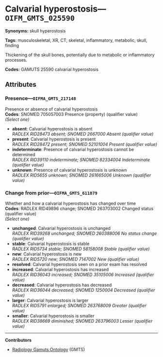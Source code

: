 # Calvarial hyperostosis—`OIFM_GMTS_025590`

**Synonyms:** skull hyperostosis

**Tags:** musculoskeletal, XR, CT, skeletal, inflammatory, metabolic, skull, finding

Thickening of the skull bones, potentially due to metabolic or inflammatory processes.

**Codes:** GAMUTS 25590 calvarial hyperostosis

## Attributes

### Presence—`OIFMA_GMTS_217148`

Presence or absence of calvarial hyperostosis  
**Codes**: SNOMED 705057003 Presence (property) (qualifier value)  
*(Select one)*

- **absent**: Calvarial hyperostosis is absent  
_RADLEX RID28473 absent; SNOMED 2667000 Absent (qualifier value)_
- **present**: Calvarial hyperostosis is present  
_RADLEX RID28472 present; SNOMED 52101004 Present (qualifier value)_
- **indeterminate**: Presence of calvarial hyperostosis cannot be determined  
_RADLEX RID39110 indeterminate; SNOMED 82334004 Indeterminate (qualifier value)_
- **unknown**: Presence of calvarial hyperostosis is unknown  
_RADLEX RID5655 unknown; SNOMED 261665006 Unknown (qualifier value)_

### Change from prior—`OIFMA_GMTS_611879`

Whether and how a calvarial hyperostosis has changed over time  
**Codes**: RADLEX RID49896 change; SNOMED 263703002 Changed status (qualifier value)  
*(Select one)*

- **unchanged**: Calvarial hyperostosis is unchanged  
_RADLEX RID39268 unchanged; SNOMED 260388006 No status change (qualifier value)_
- **stable**: Calvarial hyperostosis is stable  
_RADLEX RID5734 stable; SNOMED 58158008 Stable (qualifier value)_
- **new**: Calvarial hyperostosis is new  
_RADLEX RID5720 new; SNOMED 7147002 New (qualifier value)_
- **resolved**: Calvarial hyperostosis seen on a prior exam has resolved  
- **increased**: Calvarial hyperostosis has increased  
_RADLEX RID36043 increased; SNOMED 35105006 Increased (qualifier value)_
- **decreased**: Calvarial hyperostosis has decreased  
_RADLEX RID36044 decreased; SNOMED 1250004 Decreased (qualifier value)_
- **larger**: Calvarial hyperostosis is larger  
_RADLEX RID5791 enlarged; SNOMED 263768009 Greater (qualifier value)_
- **smaller**: Calvarial hyperostosis is smaller  
_RADLEX RID38669 diminished; SNOMED 263796003 Lesser (qualifier value)_

---

**Contributors**

- [Radiology Gamuts Ontology](https://gamuts.net/) (GMTS)